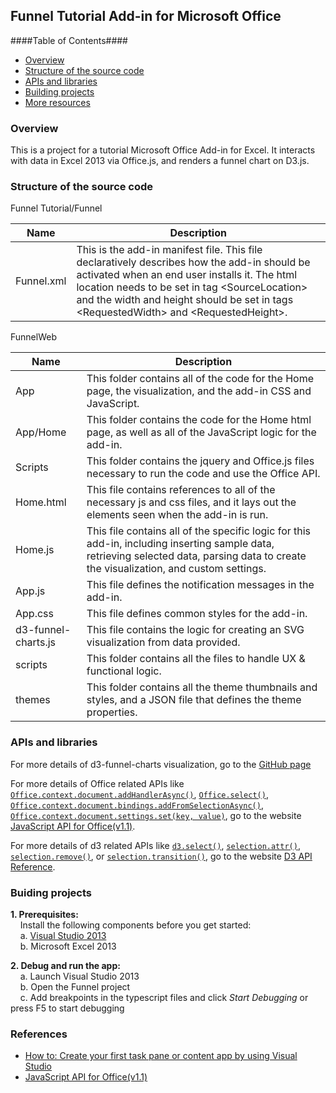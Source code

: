 ## Funnel Tutorial Add-in for Microsoft Office ##

####Table of Contents####
- [Overview](#overview)
- [Structure of the source code](#structure-of-the-source-code)
- [APIs and libraries](#api-and-libraries)
- [Building projects](#building-projects)
- [More resources](#more-resources)

### Overview ###
This is a project for a tutorial Microsoft Office Add-in for Excel. It interacts with data in Excel 2013 via Office.js, and renders a funnel chart on D3.js.
 

### Structure of the source code ###
Funnel Tutorial/Funnel

Name  | Description
------------- | -------------
Funnel.xml  | This is the add-in manifest file. This file declaratively describes how the add-in should be activated when an end user installs it. The html location needs to be set in tag &lt;SourceLocation&gt; and the width and height should be set in tags &lt;RequestedWidth&gt; and &lt;RequestedHeight&gt;.

FunnelWeb

Name  | Description
------------- | -------------
App  |  This folder contains all of the code for the Home page, the visualization, and the add-in CSS and JavaScript.
App/Home  |  This folder contains the code for the Home html page, as well as all of the JavaScript logic for the add-in.
Scripts  | This folder contains the jquery and Office.js files necessary to run the code and use the Office API.
Home.html  |  This file contains references to all of the necessary js and css files, and it lays out the elements seen when the add-in is run.
Home.js  |  This file contains all of the specific logic for this add-in, including inserting sample data, retrieving selected data, parsing data to create the visualization, and custom settings.
App.js  |  This file defines the notification messages in the add-in.
App.css  |  This file defines common styles for the add-in.
d3-funnel-charts.js  | This file contains the logic for creating an SVG visualization from data provided.
scripts  | This folder contains all the files to handle UX & functional logic.
themes  | This folder contains all the theme thumbnails and styles, and a JSON file that defines the theme properties.

### APIs and libraries ###
For more details of d3-funnel-charts visualization, go to the [GitHub page](https://github.com/smilli/d3-funnel-charts)

For more details of Office related APIs like [`Office.context.document.addHandlerAsync()`](http://msdn.microsoft.com/en-us/library/office/fp142201(v=office.1501401).aspx), [`Office.select()`](http://msdn.microsoft.com/en-us/library/office/fp161004(v=office.1501401).aspx), [`Office.context.document.bindings.addFromSelectionAsync()`](http://msdn.microsoft.com/en-us/library/office/fp142282(v=office.1501401).aspx), [`Office.context.document.settings.set(key, value)`](http://msdn.microsoft.com/en-us/library/office/fp161063(v=office.1501401).aspx), go to the website [JavaScript API for Office(v1.1)](http://msdn.microsoft.com/en-us/library/fp142185.aspx).

For more details of d3 related APIs like [`d3.select()`](https://github.com/mbostock/d3/wiki/Selections#d3_select), [`selection.attr()`](https://github.com/mbostock/d3/wiki/Selections#attr), [`selection.remove()`](https://github.com/mbostock/d3/wiki/Selections#remove), or [`selection.transition()`](https://github.com/mbostock/d3/wiki/Selections#transition), go to the website [D3 API Reference](https://github.com/mbostock/d3/wiki/API-Reference).

### Buiding projects ###
__1.    Prerequisites:__  
&nbsp;&nbsp;&nbsp;&nbsp;Install the following components before you get started:  
&nbsp;&nbsp;&nbsp;&nbsp;a.  [Visual Studio 2013](http://msdn.microsoft.com/en-us/library/dd831853.aspx)    
&nbsp;&nbsp;&nbsp;&nbsp;b.  Microsoft Excel 2013  

__2.    Debug and run the app:__  
&nbsp;&nbsp;&nbsp;&nbsp;a.  Launch Visual Studio 2013  
&nbsp;&nbsp;&nbsp;&nbsp;b. Open the Funnel project  
&nbsp;&nbsp;&nbsp;&nbsp;c.  Add breakpoints in the typescript files and click _Start Debugging_ or press F5 to start debugging  

### References ###
- [How to: Create your first task pane or content app by using Visual Studio](http://msdn.microsoft.com/EN-US/library/office/apps/fp142161.aspx#FirstAppWordExcelVS_Create)  
- [JavaScript API for Office(v1.1)](http://msdn.microsoft.com/en-us/library/fp142185.aspx)
